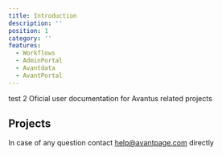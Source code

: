 ```yaml
---
title: Introduction
description: ''
position: 1
category: ''
features:
  - Workflows
  - AdminPortal
  - Avantdata
  - AvantPortal
---
```


test 2
Oficial user documentation for Avantus related projects

## Projects

<list :items="features"></list>

<alert type="warning">

In case of any question contact help@avantpage.com directly

</alert>
